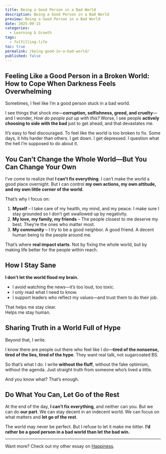 ```yaml
---
title: Being a Good Person in a Bad World
description: Being a Good Person in a Bad World
preview: Being a Good Person in a Bad World
date: 2025-09-15
categories:
  - Learning & Growth
tags:
  - fulfilling-life
toc: true
permalink: /being-good-in-a-bad-world/
published: false
---
```

## Feeling Like a Good Person in a Broken World: How to Cope When Darkness Feels Overwhelming

Sometimes, I feel like I’m a good person stuck in a bad world.  

I see things that shock me—**corruption, selfishness, greed, and cruelty**—and I wonder, *How do people put up with this?* Worse, I see people **actively choosing to side with the bad** just to get ahead, and that devastates me.  

It’s easy to feel discouraged. To feel like the world is too broken to fix. Some days, it hits harder than others. I get down. I get depressed. I question what the hell I’m supposed to do about it.  

## You Can’t Change the Whole World—But You Can Change Your Own  

I’ve come to realize that **I can’t fix everything**. I can’t make the world a good place overnight. But I can control **my own actions, my own attitude, and my own little corner of the world**.  

That’s why I focus on:  

1. **Myself** – I take care of my health, my mind, and my peace. I make sure I stay grounded so I don’t get swallowed up by negativity.
2. **My love, my family, my friends** – The people closest to me deserve my best. They’re the ones who matter most.  
3. **My community** – I try to be a good neighbor. A good friend. A decent human being to the people around me.  

That’s where **real impact starts**. Not by fixing the whole world, but by making life better for the people within reach.  

## How I Stay Sane

**I don’t let the world flood my brain.**

- I avoid watching the news—it’s too loud, too toxic.
- I only read what I need to know.
- I support leaders who reflect my values—and trust them to do their job.

That helps me stay clear.  
Helps me stay human.

## Sharing Truth in a World Full of Hype

Beyond that, I write.  

I know there are people out there who feel like I do—**tired of the nonsense, tired of the lies, tired of the hype**. They want real talk, not sugarcoated BS.  

So that’s what I do. I write **without the fluff**, without the fake optimism, without the agenda. Just straight truth from someone who’s lived a little.  

And you know what? That’s enough.  

## Do What You Can, Let Go of the Rest

At the end of the day, **I can’t fix everything**, and neither can you. But we can do **our part**. We can stay decent in an indecent world. We can focus on what matters and **let go of the rest**.  

The world may never be perfect. But I refuse to let it make me bitter. **I’d rather be a good person in a bad world than let the bad win.**

---
Want more? Check out my other essay on [Happiness](/happiness/).